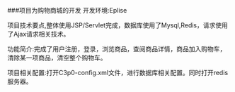 ###项目为购物商城的开发
开发环境:Eplise


项目技术要点,整体使用JSP/Servlet完成，数据库使用了Mysql,Redis，请求使用了Ajax请求相关技术。


功能简介:完成了用户注册，登录，浏览商品，查阅商品详情，商品加入购物车，清除某一项商品，清空整个购物车。

项目相关配置:打开C3p0-config.xml文件，进行数据库相关配置。同时打开redis服务器。
